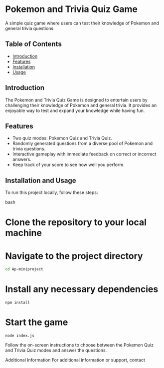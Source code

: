 # Pokemon and Trivia Quiz Game

A simple quiz game where users can test their knowledge of Pokemon and general trivia questions.

## Table of Contents

- [Introduction](#introduction)
- [Features](#features)
- [Installation](#installation)
- [Usage](#usage)

## Introduction

The Pokemon and Trivia Quiz Game is designed to entertain users by challenging their knowledge of Pokemon and general trivia. It provides an enjoyable way to test and expand your knowledge while having fun.

## Features

- Two quiz modes: Pokemon Quiz and Trivia Quiz.
- Randomly generated questions from a diverse pool of Pokemon and trivia questions.
- Interactive gameplay with immediate feedback on correct or incorrect answers.
- Keep track of your score to see how well you perform.

## Installation and Usage

To run this project locally, follow these steps:

bash
# Clone the repository to your local machine

# Navigate to the project directory
```bash
cd Ap-miniproject
```

# Install any necessary dependencies
```
npm install
```

# Start the game
```
node index.js
```

Follow the on-screen instructions to choose between the Pokemon Quiz and Trivia Quiz modes and answer the questions.

Additional Information
For additional information or support, contact 

